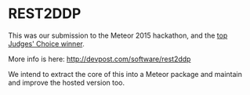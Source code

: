 REST2DDP
========

This was our submission to the Meteor 2015 hackathon,
and the [top Judges' Choice winner](http://info.meteor.com/blog/meteor-global-distributed-hackathon-winners).

More info is here: http://devpost.com/software/rest2ddp

We intend to extract the core of this into a Meteor package and maintain and improve the hosted version too.
